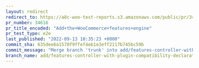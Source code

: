 ```yaml
---
layout: redirect
redirect_to: https://a8c-woo-test-reports.s3.amazonaws.com/public/pr/34616/e2e/index.html
pr_number: 34616
pr_title_encoded: "Add+the+WooCommerce+features+engine"
pr_test_type: e2e
last_published: "2022-09-13 10:35:23 +0000"
commit_sha: 635dee6a1570f9ffef4eb1e3eff2117b745bc59b
commit_message: "Merge branch 'trunk' into add/features-controller-with-plugin-compati…"
branch_name: add/features-controller-with-plugin-compatibility-declaration
---
```

